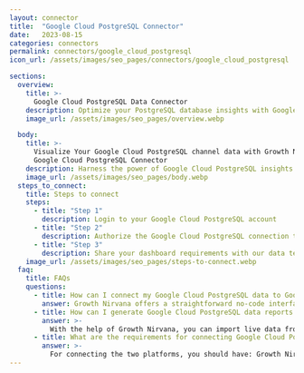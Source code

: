 ```yaml
---
layout: connector
title:  "Google Cloud PostgreSQL Connector"
date:   2023-08-15
categories: connectors
permalink: connectors/google_cloud_postgresql
icon_url: /assets/images/seo_pages/connectors/google_cloud_postgresql

sections:
  overview:
    title: >-
      Google Cloud PostgreSQL Data Connector
    description: Optimize your PostgreSQL database insights with Google Cloud PostgreSQL integration. Seamlessly merge PostgreSQL database data from Google Cloud PostgreSQL with Looker Studio's analytical capabilities, unlocking insights that drive database performance, optimization strategies, and operational excellence.
    image_url: /assets/images/seo_pages/overview.webp

  body:
    title: >-
      Visualize Your Google Cloud PostgreSQL channel data with Growth Nirvana's
      Google Cloud PostgreSQL Connector
    description: Harness the power of Google Cloud PostgreSQL insights integrated into Looker Studio for strategic database management decisions.
    image_url: /assets/images/seo_pages/body.webp
  steps_to_connect:
    title: Steps to connect
    steps:
      - title: "Step 1"
        description: Login to your Google Cloud PostgreSQL account
      - title: "Step 2"
        description: Authorize the Google Cloud PostgreSQL connection to send data to Growth Nirvana
      - title: "Step 3"
        description: Share your dashboard requirements with our data team. We will build the report for you.
    image_url: /assets/images/seo_pages/steps-to-connect.webp
  faq:
    title: FAQs
    questions:
      - title: How can I connect my Google Cloud PostgreSQL data to Google Data Studio/Looker Studio?
        answer: Growth Nirvana offers a straightforward no-code interface to connect to Google Cloud PostgreSQL data sources.
      - title: How can I generate Google Cloud PostgreSQL data reports in Looker Studio?
        answer: >-
          With the help of Growth Nirvana, you can import live data from Google Cloud PostgreSQL into Looker Studio. These data can be viewed in charts, tables, and dashboards to generate branded reports that can be shared instantly.
      - title: What are the requirements for connecting Google Cloud PostgreSQL and Looker Studio?
        answer: >-
          For connecting the two platforms, you should have: Growth Nirvana Account and Google Cloud PostgreSQL Ads Account
---
```

